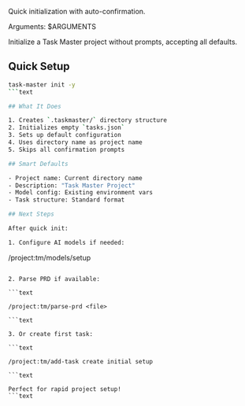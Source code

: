 Quick initialization with auto-confirmation.

Arguments: $ARGUMENTS

Initialize a Task Master project without prompts, accepting all defaults.

## Quick Setup

````bash
task-master init -y
```text

## What It Does

1. Creates `.taskmaster/` directory structure
2. Initializes empty `tasks.json`
3. Sets up default configuration
4. Uses directory name as project name
5. Skips all confirmation prompts

## Smart Defaults

- Project name: Current directory name
- Description: "Task Master Project"
- Model config: Existing environment vars
- Task structure: Standard format

## Next Steps

After quick init:

1. Configure AI models if needed:

````

/project:tm/models/setup

````text

2. Parse PRD if available:

```text

/project:tm/parse-prd <file>

```text

3. Or create first task:

```text

/project:tm/add-task create initial setup

```text

Perfect for rapid project setup!
```text
````
